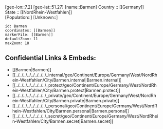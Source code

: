 ﻿---
location: [51.27,7.2] 
mapzoom: [7,12] 
mapmarker: city 
type: City
tags:
- geo/City


SpocWebEntityId: 29025
isDeleted: false
confidential: public

---
[geo-lon::7.2] 
[geo-lat::51.27] 
[name::Barmen] 
Country :: [[Germany]]  
State :: [[NordRhein-Westfahlen]]  
[Population::] 
[Unknown::] 


```leaflet
id: Barmen
coordinates: [[Barmen]] 
markerFile: [[Barmen]] 
defaultZoom: 11 
maxZoom: 18
```


## Confidential Links & Embeds: 
- [[Barmen|Barmen]]  
- [[../../../../../../../../_internal/geo/Continent/Europe/Germany/West/NordRhein-Westfahlen/City/Barmen.internal|Barmen.internal]] 
- [[../../../../../../../../_protect/geo/Continent/Europe/Germany/West/NordRhein-Westfahlen/City/Barmen.protect|Barmen.protect]] 
- [[../../../../../../../../_private/geo/Continent/Europe/Germany/West/NordRhein-Westfahlen/City/Barmen.private|Barmen.private]] 
- [[../../../../../../../../_personal/geo/Continent/Europe/Germany/West/NordRhein-Westfahlen/City/Barmen.personal|Barmen.personal]] 
- [[../../../../../../../../_secret/geo/Continent/Europe/Germany/West/NordRhein-Westfahlen/City/Barmen.secret|Barmen.secret]] 
